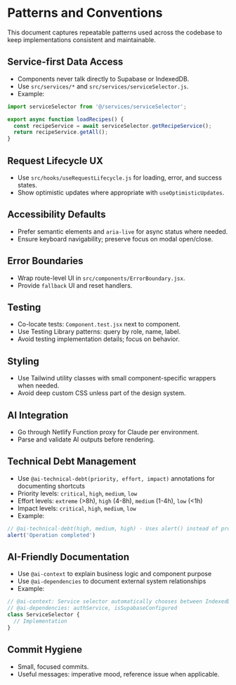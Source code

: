 # Patterns and Conventions

This document captures repeatable patterns used across the codebase to keep implementations consistent and maintainable.

## Service-first Data Access
- Components never talk directly to Supabase or IndexedDB.
- Use `src/services/*` and `src/services/serviceSelector.js`.
- Example:
```js
import serviceSelector from '@/services/serviceSelector';

export async function loadRecipes() {
  const recipeService = await serviceSelector.getRecipeService();
  return recipeService.getAll();
}
```

## Request Lifecycle UX
- Use `src/hooks/useRequestLifecycle.js` for loading, error, and success states.
- Show optimistic updates where appropriate with `useOptimisticUpdates`.

## Accessibility Defaults
- Prefer semantic elements and `aria-live` for async status where needed.
- Ensure keyboard navigability; preserve focus on modal open/close.

## Error Boundaries
- Wrap route-level UI in `src/components/ErrorBoundary.jsx`.
- Provide `fallback` UI and reset handlers.

## Testing
- Co-locate tests: `Component.test.jsx` next to component.
- Use Testing Library patterns: query by role, name, label.
- Avoid testing implementation details; focus on behavior.

## Styling
- Use Tailwind utility classes with small component-specific wrappers when needed.
- Avoid deep custom CSS unless part of the design system.

## AI Integration
- Go through Netlify Function proxy for Claude per environment.
- Parse and validate AI outputs before rendering.

## Technical Debt Management
- Use `@ai-technical-debt(priority, effort, impact)` annotations for documenting shortcuts
- Priority levels: `critical`, `high`, `medium`, `low`
- Effort levels: `extreme` (>8h), `high` (4-8h), `medium` (1-4h), `low` (<1h)
- Impact levels: `critical`, `high`, `medium`, `low`
- Example:
```js
// @ai-technical-debt(high, medium, high) - Uses alert() instead of proper toast notification system
alert('Operation completed')
```

## AI-Friendly Documentation
- Use `@ai-context` to explain business logic and component purpose
- Use `@ai-dependencies` to document external system relationships
- Example:
```js
// @ai-context: Service selector automatically chooses between IndexedDB and Supabase
// @ai-dependencies: authService, isSupabaseConfigured
class ServiceSelector {
  // Implementation
}
```

## Commit Hygiene
- Small, focused commits.
- Useful messages: imperative mood, reference issue when applicable.


